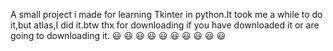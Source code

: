A small project i made for learning Tkinter in python.It took me a while to do it,but atlas,I did it.btw thx for downloading if you have downloaded it or are going to downloading it.
 😃 😃 😃 😃 😃 😃 😃 😃 😃 😃
